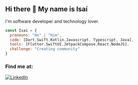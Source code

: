 ## Hi there 👋 My name is Isaí
I'm software developer and technology lover.

```js
const Isai = {
  pronouns: "He" | "Him",
  code: [Dart,Swift,Kotlin,Javascript, Typescript, Java],
  tools: [Flutter,SwiftUI,JetpackCompose,React,NodeJS],
  challenge: "Creating community"
}
```

### Find me at:
[![LinkedIn](https://img.shields.io/badge/LinkedIn-Isai-0077B5?style=for-the-badge&logo=linkedin&logoColor=white&labelColor=101010)](https://www.linkedin.com/in/isai-x-x)
</br>
</br>
